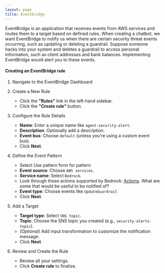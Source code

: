 ```yaml
---
layout: page
title: Eventbridge
---
```


EventBridge is an application that receives events from AWS services and routes them to a target based on defined rules. When creating a chatbot, we want EventBridge to notify us when there are certain security threat events occurring, such as updating or deleting a guardrail. Suppose someone hacks into your system and deletes a guardrail to access personal information, such as client addresses and bank balances. Implementing EventBridge would alert you to these events.

#### Creating an EventBridge rule

1. Navigate to the EventBridge Dashboard

2. Create a New Rule

   - Click the **"Rules"** link in the left-hand sidebar.
   - Click the **"Create rule"** button.

3. Configure the Rule Details

   - **Name**: Enter a unique name like `agent-security-alert`.
   - **Description**: Optionally add a description.
   - **Event bus**: Choose `default` (unless you're using a custom event bus).
   - Click **Next**.

4. Define the Event Pattern

   - Select Use pattern form for pattern
   - **Event source**: Choose `AWS services`.
   - **Service name**: Select `Bedrock`.
   - Look through these actions supported by Bedrock: [Actions](https://docs.aws.amazon.com/bedrock/latest/APIReference/API_Operations.html). What are some that would be useful to be notified of?
   - **Event type**: Choose events like `UpdateGuardrail`
   - Click **Next**.

5. Add a Target

   - **Target type**: Select `SNS topic`.
   - **Topic**: Choose the SNS topic you created (e.g., `security-alerts-topic`).
   - _(Optional)_ Add input transformation to customize the notification message.
   - Click **Next**.

6. Review and Create the Rule
   - Review all your settings.
   - Click **Create rule** to finalize.
